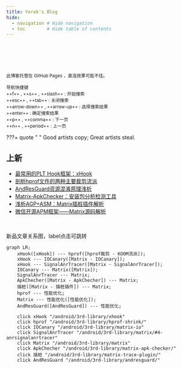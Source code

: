 ```yaml
---
title: Yorek's Blog
hide:
  - navigation # Hide navigation
  - toc        # Hide table of contents
---
```


# &nbsp;

<small>此博客托管在 GitHub Pages ，直连效果可能不佳。</small>  

<small>导航快捷键</small>  
<small>++f++ , ++s++ , ++slash++ : 开始搜索</small>  
<small>++esc++ , ++tab++ : 关闭搜索</small>  
<small>++arrow-down++ , ++arrow-up++ : 选择搜索结果</small>  
<small>++enter++ : 确定搜索结果</small>  
<small>++p++ , ++comma++ : 下一页</small>  
<small>++n++ , ++period++ : 上一页</small>  

???+ quote "&nbsp;"
    Good artists copy; Great artists steal.

## 上新

- [最常用的PLT Hook框架：xHook](/android/3rd-library/xhook)
- [剖析hprof文件的两种主要裁剪流派](/android/3rd-library/hprof-shrink/)
- [AndResGuard资源混淆原理浅析](/android/3rd-library/andresguard)
- [Matrix-ApkChecker：安装包分析检测工具](/android/3rd-library/matrix-apk-checker)
- [浅析AGP+ASM：Matrix插桩插件解析](/android/3rd-library/matrix-trace-plugin)
- [微信开源APM框架——Matrix源码解析](/android/3rd-library/matrix)

<br />

新品文章关系图，label点击可跳转

```mermaid
graph LR;
    xHook([xHook]) --- hprof([hprof裁剪 - KOOM流派]);
    xHook --- IOCanary([Matrix - IOCanary]);
    xHook --- SignalAnrTracer([Matrix - SignalAnrTracer]);
    IOCanary --- Matrix([Matrix]);
    SignalAnrTracer --- Matrix;
    ApkChecher([Matrix - ApkChecher]) --- Matrix;
    插桩([Matrix - 插桩插件]) --- Matrix;
    hprof --- 性能优化;
    Matrix --- 性能优化([性能优化]);
    AndResGuard([AndResGuard]) --- 性能优化;

    click xHook "/android/3rd-library/xhook"
    click hprof "/android/3rd-library/hprof-shrink/"
    click IOCanary "/android/3rd-library/matrix-io"
    click SignalAnrTracer "/android/3rd-library/matrix/#4-anrsignalanrtracer"
    click Matrix "/android/3rd-library/matrix"
    click ApkChecher "/android/3rd-library/matrix-apk-checker/"
    click 插桩 "/android/3rd-library/matrix-trace-plugin/"
    click AndResGuard "/android/3rd-library/andresguard/"
```